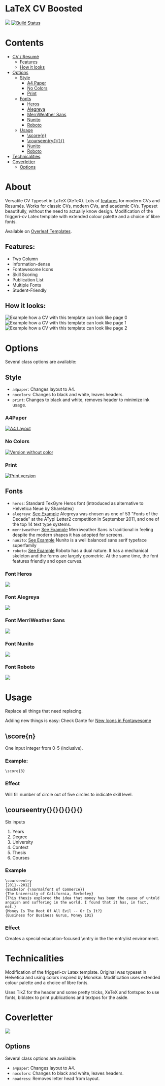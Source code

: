 # LaTeX CV Boosted

[![](https://img.shields.io/badge/PDF-latest-orange.svg?style=flat)](https://github.com/JesperDramsch/friggeri-cv-boosted/tree/master-pdf) [![Build Status](https://travis-ci.org/JesperDramsch/friggeri-cv-boosted.svg?branch=master)](https://travis-ci.org/JesperDramsch/friggeri-cv-boosted)

# Contents

- [CV / Resumé](#about)
    - [Features](#features)
    - [How it looks](#how-it-looks)
- [Options](#options)
    - [Style](#style)
        - [A4 Paper](#a4paper)
        - [No Colors](#no-colors)
        - [Print](#print)
    - [Fonts](#fonts)
        - [Heros](#font-heros)
        - [Alegreya](#font-alegreya)
        - [MerriWeather Sans](#font-merriWeather-sans)
        - [Nunito](#font-nunito)
        - [Roboto](#font-roboto)
    - [Usage](#usage)
        - [\score{n}](#scoren)
        - [\courseentry{}{}{}](#courseentry)
        - [Nunito](#font-nunito)
        - [Roboto](#font-roboto)
- [Technicalities](#technicalities)
- [Coverletter](#coverletter)
    - [Options](#options)

# About

Versatile CV Typeset in LaTeX (XeTeX). Lots of [features](#features) for modern CVs and Resumés. Works for classic CVs, modern CVs, and academic CVs. Typeset beautifully, without the need to actually know design. Modification of the friggeri-cv Latex template with extended colour palette and a choice of libre fonts.

Available on [Overleaf Templates](https://www.overleaf.com/latex/templates/friggeri-cv-boosted/sscbbybmxcqs).

## Features:

* Two Column
* Information-dense
* Fontawesome Icons
* Skill Scoring
* Publication List
* Multiple Fonts
* Student-Friendly

## How it looks:

![Example how a CV with this template can look like page 0](https://raw.githubusercontent.com/JesperDramsch/friggeri-cv-boosted/master-pdf/png/cv-heros-0.png)
![Example how a CV with this template can look like page 1](https://raw.githubusercontent.com/JesperDramsch/friggeri-cv-boosted/master-pdf/png/cv-heros-1.png)
![Example how a CV with this template can look like page 2](https://raw.githubusercontent.com/JesperDramsch/friggeri-cv-boosted/master-pdf/png/cv-heros-2.png)

# Options
Several class options are available:

## Style
* `a4paper`: Changes layout to A4.
* `nocolors`: Changes to black and white, leaves headers.
* `print`: Changes to black and white, removes header to minimize ink usage.

### A4Paper
[![A4 Layout](https://raw.githubusercontent.com/JesperDramsch/friggeri-cv-boosted/master-pdf/png/cv-a4paper-0.png)](https://github.com/JesperDramsch/friggeri-cv-boosted/blob/master-pdf/cv-a4paper.pdf)

### No Colors
[![Version without color](https://raw.githubusercontent.com/JesperDramsch/friggeri-cv-boosted/master-pdf/png/cv-nocolors-0.png)](https://github.com/JesperDramsch/friggeri-cv-boosted/blob/master-pdf/cv-novolors.pdf)

### Print
[![Print version](https://raw.githubusercontent.com/JesperDramsch/friggeri-cv-boosted/master-pdf/png/cv-print-0.png)](https://github.com/JesperDramsch/friggeri-cv-boosted/blob/master-pdf/cv-print.pdf)

## Fonts
* `heros`: Standard TexGyre Heros font (introduced as alternative to Helvetica Neue by Sharelatex)
* `alegreya`: [See Example](https://fonts.google.com/specimen/Alegreya+Sans) Alegreya was chosen as one of 53 "Fonts of the Decade" at the ATypI Letter2 competition in September 2011, and one of the top 14 text type systems.
* `merriweather`: [See Example](https://fonts.google.com/specimen/Merriweather+Sans) Merriweather Sans is traditional in feeling despite the modern shapes it has adopted for screens.
* `nunito`: [See Example](https://fonts.google.com/specimen/Nunito) Nunito is a well balanced sans serif typeface superfamily
* `roboto`: [See Example](https://fonts.google.com/specimen/Roboto) Roboto has a dual nature. It has a mechanical skeleton and the forms are largely geometric. At the same time, the font features friendly and open curves. 

### Font Heros
[![](https://raw.githubusercontent.com/JesperDramsch/friggeri-cv-boosted/master-pdf/png/cv-heros-0.png)](https://github.com/JesperDramsch/friggeri-cv-boosted/blob/master-pdf/cv-heros.pdf)

### Font Alegreya
[![](https://raw.githubusercontent.com/JesperDramsch/friggeri-cv-boosted/master-pdf/png/cv-alegreya-0.png)](https://github.com/JesperDramsch/friggeri-cv-boosted/blob/master-pdf/cv-alegreya.pdf)

### Font MerriWeather Sans
[![](https://raw.githubusercontent.com/JesperDramsch/friggeri-cv-boosted/master-pdf/png/cv-merriweather-0.png)](https://github.com/JesperDramsch/friggeri-cv-boosted/blob/master-pdf/cv-merriweather.pdf)

### Font Nunito
[![](https://raw.githubusercontent.com/JesperDramsch/friggeri-cv-boosted/master-pdf/png/cv-nunito-0.png)](https://github.com/JesperDramsch/friggeri-cv-boosted/blob/master-pdf/cv-nunito.pdf)

### Font Roboto
[![](https://raw.githubusercontent.com/JesperDramsch/friggeri-cv-boosted/master-pdf/png/cv-roboto-0.png)](https://github.com/JesperDramsch/friggeri-cv-boosted/blob/master-pdf/cv-roboto.pdf)


# Usage
Replace all things that need replacing.

Adding new things is easy:
Check Dante for [New Icons in Fontawesome](ftp://ftp.dante.de/tex-archive/fonts/fontawesome/doc/fontawesome.pdf)

## \score{n}
One input integer from 0-5 (inclusive).
### Example:
```
\score{3}
```

### Effect
Will fill number of circle out of five circles to indicate skill level.

## \courseentry{}{}{}{}{}{}
Six inputs

1. Years
1. Degree
1. University
1. Context
1. Thesis
1. Courses

### Example
```
\courseentry
{2011--2012}
{Bachelor {\normalfont of Commerce}}
{The University of California, Berkeley}
{This thesis explored the idea that money has been the cause of untold anguish and suffering in the world. I found that it has, in fact, not.}
{Money Is The Root Of All Evil -- Or Is It?}
{Business for Business Gurus, Money 101}
```

### Effect
Creates a special education-focused \entry in the the entrylist environment.

# Technicalities
Modification of the friggeri-cv Latex template. Original was typeset in Helvetica and using colors inspired by Monokai. Modification uses extended colour palette and a choice of libre fonts.

Uses TikZ for the header and some pretty tricks, XeTeX and fontspec to use fonts, biblatex to print publications and textpos for the aside.

# Coverletter
[![](https://raw.githubusercontent.com/JesperDramsch/friggeri-cv-boosted/master-pdf/png/coverletter.png)](https://github.com/JesperDramsch/friggeri-cv-boosted/blob/master-pdf/coverletter.pdf)

## Options
Several class options are available:

* `a4paper`: Changes layout to A4.
* `nocolors`: Changes to black and white, leaves headers.
* `noadress`: Removes letter head from layout.
